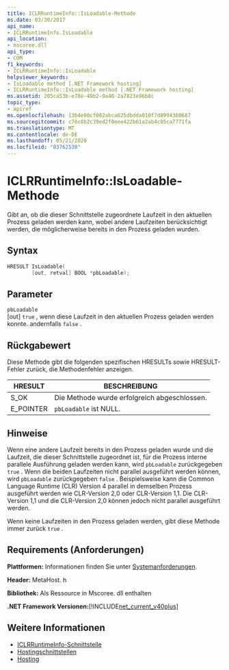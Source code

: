 ```yaml
---
title: ICLRRuntimeInfo::IsLoadable-Methode
ms.date: 03/30/2017
api_name:
- ICLRRuntimeInfo.IsLoadable
api_location:
- mscoree.dll
api_type:
- COM
f1_keywords:
- ICLRRuntimeInfo::IsLoadable
helpviewer_keywords:
- IsLoadable method [.NET Framework hosting]
- ICLRRuntimeInfo::IsLoadable method [.NET Framework hosting]
ms.assetid: 205ca53b-e78e-49b2-9a46-2a7823e96b8c
topic_type:
- apiref
ms.openlocfilehash: 13b4e00cf002abca625dbdda010f7d8994360687
ms.sourcegitcommit: c76c8b2c39ed2f0eee422b61a2ab4c05ca7771fa
ms.translationtype: MT
ms.contentlocale: de-DE
ms.lasthandoff: 05/21/2020
ms.locfileid: "83762538"
---
```

# <a name="iclrruntimeinfoisloadable-method"></a>ICLRRuntimeInfo::IsLoadable-Methode
Gibt an, ob die dieser Schnittstelle zugeordnete Laufzeit in den aktuellen Prozess geladen werden kann, wobei andere Laufzeiten berücksichtigt werden, die möglicherweise bereits in den Prozess geladen wurden.  
  
## <a name="syntax"></a>Syntax  
  
```cpp  
HRESULT IsLoadable(  
        [out, retval] BOOL *pbLoadable);  
```  
  
## <a name="parameters"></a>Parameter  
 `pbLoadable`  
 [out] `true` , wenn diese Laufzeit in den aktuellen Prozess geladen werden konnte. andernfalls `false` .  
  
## <a name="return-value"></a>Rückgabewert  
 Diese Methode gibt die folgenden spezifischen HRESULTs sowie HRESULT-Fehler zurück, die Methodenfehler anzeigen.  
  
|HRESULT|BESCHREIBUNG|  
|-------------|-----------------|  
|S_OK|Die Methode wurde erfolgreich abgeschlossen.|  
|E_POINTER|`pbLoadable` ist NULL.|  
  
## <a name="remarks"></a>Hinweise  
 Wenn eine andere Laufzeit bereits in den Prozess geladen wurde und die Laufzeit, die dieser Schnittstelle zugeordnet ist, für die Prozess interne parallele Ausführung geladen werden kann, wird `pbLoadable` zurückgegeben `true` . Wenn die beiden Laufzeiten nicht parallel ausgeführt werden können, wird `pbLoadable` zurückgegeben `false` . Beispielsweise kann die Common Language Runtime (CLR) Version 4 parallel in demselben Prozess ausgeführt werden wie CLR-Version 2,0 oder CLR-Version 1,1. Die CLR-Version 1,1 und die CLR-Version 2,0 können jedoch nicht parallel ausgeführt werden.  
  
 Wenn keine Laufzeiten in den Prozess geladen werden, gibt diese Methode immer zurück `true` .  
  
## <a name="requirements"></a>Requirements (Anforderungen)  
 **Plattformen:** Informationen finden Sie unter [Systemanforderungen](../../get-started/system-requirements.md).  
  
 **Header:** MetaHost. h  
  
 **Bibliothek:** Als Ressource in Mscoree. dll enthalten  
  
 **.NET Framework Versionen:**[!INCLUDE[net_current_v40plus](../../../../includes/net-current-v40plus-md.md)]  
  
## <a name="see-also"></a>Weitere Informationen

- [ICLRRuntimeInfo-Schnittstelle](iclrruntimeinfo-interface.md)
- [Hostingschnittstellen](hosting-interfaces.md)
- [Hosting](index.md)
